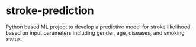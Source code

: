 # stroke-prediction
Python based ML project to develop a predictive model for stroke likelihood based on input parameters including gender, age, diseases, and smoking status.
